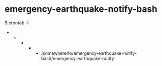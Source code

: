 # emergency-earthquake-notify-bash #

 $ crontab -l
 * * * * * /somewhere/to/emergency-earthquake-notify-bash/emergency-earthquake-notify
